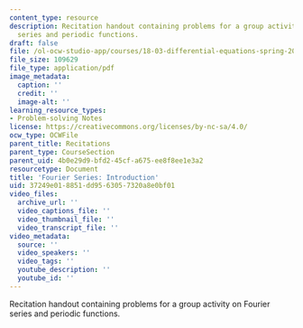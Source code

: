 ```yaml
---
content_type: resource
description: Recitation handout containing problems for a group activity on Fourier
  series and periodic functions.
draft: false
file: /ol-ocw-studio-app/courses/18-03-differential-equations-spring-2010/37249e018851dd9563057320a8e0bf01_MIT18_03S10_rec_13.pdf
file_size: 109629
file_type: application/pdf
image_metadata:
  caption: ''
  credit: ''
  image-alt: ''
learning_resource_types:
- Problem-solving Notes
license: https://creativecommons.org/licenses/by-nc-sa/4.0/
ocw_type: OCWFile
parent_title: Recitations
parent_type: CourseSection
parent_uid: 4b0e29d9-bfd2-45cf-a675-ee8f8ee1e3a2
resourcetype: Document
title: 'Fourier Series: Introduction'
uid: 37249e01-8851-dd95-6305-7320a8e0bf01
video_files:
  archive_url: ''
  video_captions_file: ''
  video_thumbnail_file: ''
  video_transcript_file: ''
video_metadata:
  source: ''
  video_speakers: ''
  video_tags: ''
  youtube_description: ''
  youtube_id: ''
---
```

Recitation handout containing problems for a group activity on Fourier series and periodic functions.